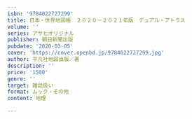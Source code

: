 ```yaml
---
isbn: '9784022727299'
title: 日本・世界地図帳　２０２０－２０２１年版　デュアル・アトラス
volume: ''
series: アサヒオリジナル
publisher: 朝日新聞出版
pubdate: '2020-03-05'
cover: 'https://cover.openbd.jp/9784022727299.jpg'
author: 平凡社地図出版／著
description: ''
price: '1500'
genre: ''
target: 雑誌扱い
format: ムック・その他
content: 地理

---
```

